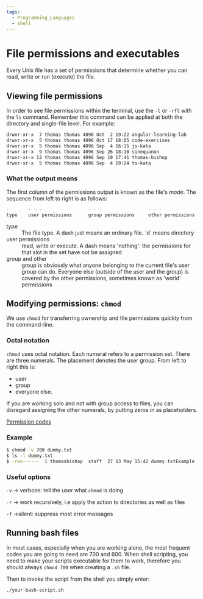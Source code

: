 ```yaml
---
tags:
  - Programming_Languages
  - shell
---
```


# File permissions and executables
Every Unix file has a set of permissions that determine whether you can read, write or run (execute) the file. 
## Viewing file permissions

In order to see file permissions within the terminal, use the `-l` or `-rfl` with the `ls` command. Remember this command can be applied at both the directory and single-file level. For example:

````bash
drwxr-xr-x  7 thomas thomas 4096 Oct  2 19:22 angular-learning-lab
drwxr-xr-x  5 thomas thomas 4096 Oct 17 18:05 code-exercises
drwxr-xr-x  5 thomas thomas 4096 Sep  4 16:15 js-kata
drwxr-xr-x  9 thomas thomas 4096 Sep 26 18:10 sinequanon
drwxr-xr-x 12 thomas thomas 4096 Sep 19 17:41 thomas-bishop
drwxr-xr-x  5 thomas thomas 4096 Sep  4 19:24 ts-kata
````

### What the output means

The first column of the permissions output is known as the file's *mode*. The sequence from left to right is as follows:
```
-       - - -                 - - -                 - - - 
type    user permissions      group permissions     other permissions
```
<dl>
  <dt>type</dt>
  <dd>The file type. A dash just means an ordinary file. `d` means directory </dd>
 
  <dt>user permissions</dt>
  <dd>read, write or execute. A dash means 'nothing': the permissions for that slot in the set have not be assigned</dd>

  <dt>group and other</dt>
  <dd>group is obviously what anyone belonging to the current file's user group can do. Everyone else (outside of the user and the group) is covered by the other permissions, sometimes known as 'world' permissions</dd>
</dl>



## Modifying permissions: `chmod`

We use `chmod` for transferring ownership and file permissions quickly from the command-line.

### Octal notation

`chmod` uses octal notation. Each numeral refers to a permission set. There are three numerals. The placement denotes the user group. From left to right this is:

* user
* group
* everyone else.

If you are working solo and not with group access to files, you can disregard assigning the other numerals, by putting zeros in as placeholders.

[Permission codes](https://www.notion.so/685254916b2642f189e6316b876e09c9)

### Example

````bash
$ chmod -v 700 dummy.txt
$ ls -l dummy.txt
$ -rwx------  1 thomasbishop  staff  27 13 May 15:42 dummy.txtExample
````

### Useful options

`-v` → verbose: tell the user what `chmod` is doing

`-r` → work recursively, i.e apply the action to directories as well as files

`-f` →silent: suppress most error messages

## Running bash files

In most cases, especially when you are working alone, the most frequent codes you are going to need are 700 and 600. When shell scripting, you need to make your scripts executable for them to work, therefore you should always `chmod 700` when creating a `.sh` file.

Then to invoke the script from the shell you simply enter:

````bash
./your-bash-script.sh
````
